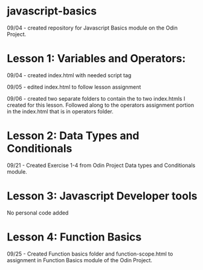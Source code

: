 # javascript-basics
<p>09/04 - created repository for Javascript Basics module on the Odin Project.</p>
<div> 
    <h1>Lesson 1: Variables and Operators:</h1>
    <p> 09/04 - created index.html with needed script tag</p>
    <p> 09/05 - edited index.html to follow lesson assignment</p>
    <p> 09/06 - created two separate folders to contain the to two index.htmls I created for this lesson. Followed along to the operators assignment portion in the index.html that is in operators folder.</p>
</div>
<div>
    <h1> Lesson 2: Data Types and Conditionals</h1>
    <p> 09/21 - Created Exercise 1-4 from Odin Project Data types and Conditionals module.<p>
</div>
<div>
    <h1> Lesson 3: Javascript Developer tools</h1>
    <p> No personal code added</p>
</div>
<div>
    <h1> Lesson 4: Function Basics</h1>
    <p> 09/25 - Created Function basics folder and function-scope.html to assignment in Function Basics module of the Odin Project.</p>
    </div>
